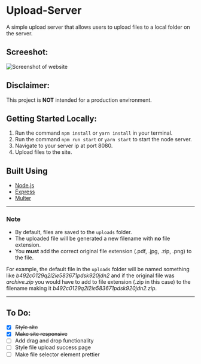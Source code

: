 # Upload-Server
A simple  upload server that allows users to upload files to a local folder on the server.

## Screeshot:
![Screenshot of website](https://cdn.jsdelivr.net/gh/jackjona123/upload-server@main/public/assets/website.png "Screenshot of website")

## Disclaimer:
This project is **NOT** intended for a production environment.

## Getting Started Locally:
1. Run the command `npm install` or `yarn install` in your terminal.
2. Run the command `npm run start` or `yarn start` to start the node server.
3. Navigate to your server ip at port 8080.
4. Upload files to the site.


## Built Using
- [Node.js](https://nodejs.org/en/)
- [Express](https://expressjs.com)
- [Multer](https://github.com/expressjs/multer)
---

### Note
* By default, files are saved to the `uploads` folder. 
* The uploaded file will be generated a new filename with **no** file extension.
* You **must** add the correct original file extension (.pdf, .jpg, .zip, .png) to the file.

For example, the default file in the `uploads` folder will be named something like *b492c0129q2l2ie583671pdsk920jdn2* and if the original file was *archive.zip* you would have to add to file extension (.zip in this case) to the filename making it *b492c0129q2l2ie583671pdsk920jdn2.zip*.

---
## To Do:
- [x] ~~Style site~~
- [x] ~~Make site responsive~~
- [ ] Add drag and drop functionality
- [ ] Style file upload success page
- [ ] Make file selector element prettier
